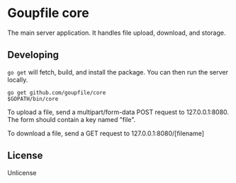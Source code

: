 # Goupfile core

The main server application. It handles file upload, download, and storage.

## Developing

`go get` will fetch, build, and install the package. You can then run the
server locally.

```
go get github.com/goupfile/core
$GOPATH/bin/core
```

To upload a file, send a multipart/form-data POST request to 127.0.0.1:8080.
The form should contain a key named "file".

To download a file, send a GET request to 127.0.0.1:8080/[filename]

## License

Unlicense
